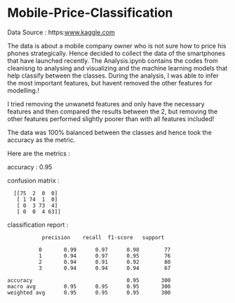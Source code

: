 # Mobile-Price-Classification

Data Source : https:www.kaggle.com

The data is about a mobile company owner who is not sure how to price his phones strategically. Hence decided to collect the data of the smartphones that have launched recently. The Analysis.ipynb contains the codes from cleanisng to analysing and visualizing and the machine learning models that help classify between the classes. During the analysis, I was able to infer the most important features, but havent removed the other features for modelling.! 

I tried removing the unwanetd features and only have the necessary features and then compared the results between the 2, but removing the other features performed slightly poorer than with all features included! 

The data was 100% balanced between the classes and hence took the accuracy as the metric.

Here are the metrics :

accuracy : 0.95


confusion matrix :

      [[75  2  0  0]
       [ 1 74  1  0]
       [ 0  3 73  4]
       [ 0  0  4 63]]

classification report :

               precision    recall  f1-score   support

              0       0.99      0.97      0.98        77
              1       0.94      0.97      0.95        76
              2       0.94      0.91      0.92        80
              3       0.94      0.94      0.94        67

    accuracy                              0.95       300
    macro avg         0.95      0.95      0.95       300
    weighted avg      0.95      0.95      0.95       300
